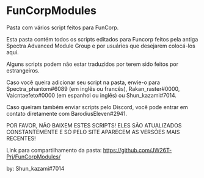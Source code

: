 # FunCorpModules
Pasta com vários script feitos para FunCorp.

Esta pasta contém todos os scripts editados para Funcorp feitos pela antiga Spectra Advanced Module Group e por usuários que desejarem colocá-los aqui.

Alguns scripts podem não estar traduzidos por terem sido feitos por estrangeiros.

Caso você queira adicionar seu script na pasta, envie-o para Spectra_phantom#6089 (em inglês ou francês), Rakan_raster#0000, Vaicntaefeto#0000 (em espanhol ou inglês) ou Shun_kazami#7014.

Caso queiram também enviar scripts pelo Discord, você pode entrar em contato diretamente com BarodiusEleven#2941.

POR FAVOR, NÃO BAIXEM ESTES SCRIPTS! ELES SÃO ATUALIZADOS CONSTANTEMENTE E SÓ PELO SITE APARECEM AS VERSÕES MAIS RECENTES!

Link para compartilhamento da pasta:
https://github.com/JW26T-Prj/FunCorpModules/

by: Shun_kazami#7014
